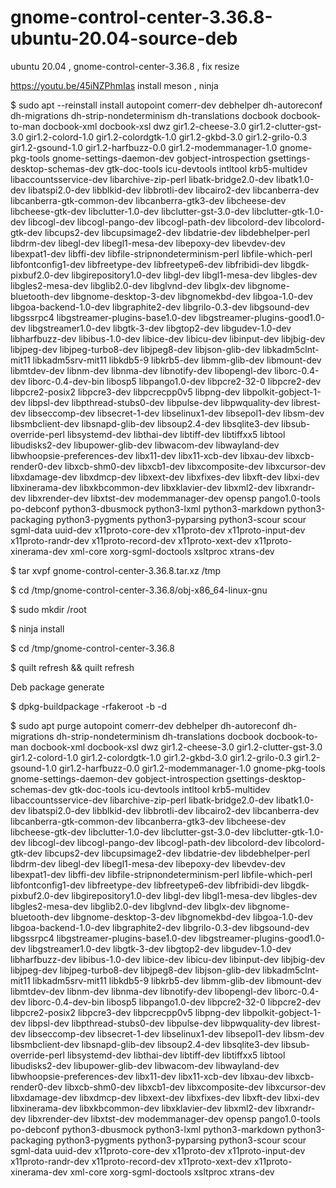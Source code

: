 # gnome-control-center-3.36.8-ubuntu-20.04-source-deb
ubuntu 20.04 , gnome-control-center-3.36.8 , fix resize

https://youtu.be/45iNZPhmIas install meson , ninja

$ sudo apt --reinstall install autopoint comerr-dev debhelper dh-autoreconf dh-migrations dh-strip-nondeterminism dh-translations docbook docbook-to-man docbook-xml docbook-xsl dwz gir1.2-cheese-3.0 gir1.2-clutter-gst-3.0 gir1.2-colord-1.0 gir1.2-colordgtk-1.0 gir1.2-gkbd-3.0 gir1.2-grilo-0.3 gir1.2-gsound-1.0 gir1.2-harfbuzz-0.0 gir1.2-modemmanager-1.0 gnome-pkg-tools gnome-settings-daemon-dev gobject-introspection gsettings-desktop-schemas-dev gtk-doc-tools icu-devtools intltool krb5-multidev libaccountsservice-dev libarchive-zip-perl libatk-bridge2.0-dev libatk1.0-dev libatspi2.0-dev libblkid-dev libbrotli-dev libcairo2-dev libcanberra-dev libcanberra-gtk-common-dev libcanberra-gtk3-dev libcheese-dev libcheese-gtk-dev libclutter-1.0-dev libclutter-gst-3.0-dev libclutter-gtk-1.0-dev libcogl-dev libcogl-pango-dev libcogl-path-dev libcolord-dev libcolord-gtk-dev libcups2-dev libcupsimage2-dev libdatrie-dev libdebhelper-perl libdrm-dev libegl-dev libegl1-mesa-dev libepoxy-dev libevdev-dev libexpat1-dev libffi-dev libfile-stripnondeterminism-perl libfile-which-perl libfontconfig1-dev libfreetype-dev libfreetype6-dev libfribidi-dev libgdk-pixbuf2.0-dev libgirepository1.0-dev libgl-dev libgl1-mesa-dev libgles-dev libgles2-mesa-dev libglib2.0-dev libglvnd-dev libglx-dev libgnome-bluetooth-dev libgnome-desktop-3-dev libgnomekbd-dev libgoa-1.0-dev libgoa-backend-1.0-dev libgraphite2-dev libgrilo-0.3-dev libgsound-dev libgssrpc4 libgstreamer-plugins-base1.0-dev libgstreamer-plugins-good1.0-dev libgstreamer1.0-dev libgtk-3-dev libgtop2-dev libgudev-1.0-dev libharfbuzz-dev libibus-1.0-dev libice-dev libicu-dev libinput-dev libjbig-dev libjpeg-dev libjpeg-turbo8-dev libjpeg8-dev libjson-glib-dev libkadm5clnt-mit11 libkadm5srv-mit11 libkdb5-9 libkrb5-dev libmm-glib-dev libmount-dev libmtdev-dev libnm-dev libnma-dev libnotify-dev libopengl-dev liborc-0.4-dev liborc-0.4-dev-bin libosp5 libpango1.0-dev libpcre2-32-0 libpcre2-dev libpcre2-posix2 libpcre3-dev libpcrecpp0v5 libpng-dev libpolkit-gobject-1-dev libpsl-dev libpthread-stubs0-dev libpulse-dev libpwquality-dev librest-dev libseccomp-dev libsecret-1-dev libselinux1-dev libsepol1-dev libsm-dev libsmbclient-dev libsnapd-glib-dev libsoup2.4-dev libsqlite3-dev libsub-override-perl libsystemd-dev libthai-dev libtiff-dev libtiffxx5 libtool libudisks2-dev libupower-glib-dev libwacom-dev libwayland-dev libwhoopsie-preferences-dev libx11-dev libx11-xcb-dev libxau-dev libxcb-render0-dev libxcb-shm0-dev libxcb1-dev libxcomposite-dev libxcursor-dev libxdamage-dev libxdmcp-dev libxext-dev libxfixes-dev libxft-dev libxi-dev libxinerama-dev libxkbcommon-dev libxklavier-dev libxml2-dev libxrandr-dev libxrender-dev libxtst-dev modemmanager-dev opensp pango1.0-tools po-debconf python3-dbusmock python3-lxml python3-markdown python3-packaging python3-pygments python3-pyparsing python3-scour scour sgml-data uuid-dev x11proto-core-dev x11proto-dev x11proto-input-dev x11proto-randr-dev x11proto-record-dev x11proto-xext-dev x11proto-xinerama-dev xml-core xorg-sgml-doctools xsltproc xtrans-dev

$ tar xvpf gnome-control-center-3.36.8.tar.xz /tmp

$ cd /tmp/gnome-control-center-3.36.8/obj-x86_64-linux-gnu

$ sudo mkdir /root

$ ninja install

$ cd /tmp/gnome-control-center-3.36.8

$ quilt refresh && quilt refresh

Deb package generate

$ dpkg-buildpackage -rfakeroot -b -d

$ sudo apt purge autopoint comerr-dev debhelper dh-autoreconf dh-migrations dh-strip-nondeterminism dh-translations docbook docbook-to-man docbook-xml docbook-xsl dwz gir1.2-cheese-3.0 gir1.2-clutter-gst-3.0 gir1.2-colord-1.0 gir1.2-colordgtk-1.0 gir1.2-gkbd-3.0 gir1.2-grilo-0.3 gir1.2-gsound-1.0 gir1.2-harfbuzz-0.0 gir1.2-modemmanager-1.0 gnome-pkg-tools gnome-settings-daemon-dev gobject-introspection gsettings-desktop-schemas-dev gtk-doc-tools icu-devtools intltool krb5-multidev libaccountsservice-dev libarchive-zip-perl libatk-bridge2.0-dev libatk1.0-dev libatspi2.0-dev libblkid-dev libbrotli-dev libcairo2-dev libcanberra-dev libcanberra-gtk-common-dev libcanberra-gtk3-dev libcheese-dev libcheese-gtk-dev libclutter-1.0-dev libclutter-gst-3.0-dev libclutter-gtk-1.0-dev libcogl-dev libcogl-pango-dev libcogl-path-dev libcolord-dev libcolord-gtk-dev libcups2-dev libcupsimage2-dev libdatrie-dev libdebhelper-perl libdrm-dev libegl-dev libegl1-mesa-dev libepoxy-dev libevdev-dev libexpat1-dev libffi-dev libfile-stripnondeterminism-perl libfile-which-perl libfontconfig1-dev libfreetype-dev libfreetype6-dev libfribidi-dev libgdk-pixbuf2.0-dev libgirepository1.0-dev libgl-dev libgl1-mesa-dev libgles-dev libgles2-mesa-dev libglib2.0-dev libglvnd-dev libglx-dev libgnome-bluetooth-dev libgnome-desktop-3-dev libgnomekbd-dev libgoa-1.0-dev libgoa-backend-1.0-dev libgraphite2-dev libgrilo-0.3-dev libgsound-dev libgssrpc4 libgstreamer-plugins-base1.0-dev libgstreamer-plugins-good1.0-dev libgstreamer1.0-dev libgtk-3-dev libgtop2-dev libgudev-1.0-dev libharfbuzz-dev libibus-1.0-dev libice-dev libicu-dev libinput-dev libjbig-dev libjpeg-dev libjpeg-turbo8-dev libjpeg8-dev libjson-glib-dev libkadm5clnt-mit11 libkadm5srv-mit11 libkdb5-9 libkrb5-dev libmm-glib-dev libmount-dev libmtdev-dev libnm-dev libnma-dev libnotify-dev libopengl-dev liborc-0.4-dev liborc-0.4-dev-bin libosp5 libpango1.0-dev libpcre2-32-0 libpcre2-dev libpcre2-posix2 libpcre3-dev libpcrecpp0v5 libpng-dev libpolkit-gobject-1-dev libpsl-dev libpthread-stubs0-dev libpulse-dev libpwquality-dev librest-dev libseccomp-dev libsecret-1-dev libselinux1-dev libsepol1-dev libsm-dev libsmbclient-dev libsnapd-glib-dev libsoup2.4-dev libsqlite3-dev libsub-override-perl libsystemd-dev libthai-dev libtiff-dev libtiffxx5 libtool libudisks2-dev libupower-glib-dev libwacom-dev libwayland-dev libwhoopsie-preferences-dev libx11-dev libx11-xcb-dev libxau-dev libxcb-render0-dev libxcb-shm0-dev libxcb1-dev libxcomposite-dev libxcursor-dev libxdamage-dev libxdmcp-dev libxext-dev libxfixes-dev libxft-dev libxi-dev libxinerama-dev libxkbcommon-dev libxklavier-dev libxml2-dev libxrandr-dev libxrender-dev libxtst-dev modemmanager-dev opensp pango1.0-tools po-debconf python3-dbusmock python3-lxml python3-markdown python3-packaging python3-pygments python3-pyparsing python3-scour scour sgml-data uuid-dev x11proto-core-dev x11proto-dev x11proto-input-dev x11proto-randr-dev x11proto-record-dev x11proto-xext-dev x11proto-xinerama-dev xml-core xorg-sgml-doctools xsltproc xtrans-dev




